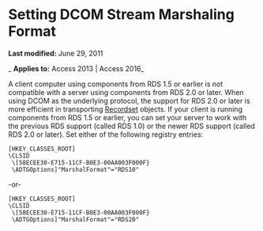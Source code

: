 
# Setting DCOM Stream Marshaling Format

 **Last modified:** June 29, 2011

 _ **Applies to:** Access 2013 | Access 2016_

A client computer using components from RDS 1.5 or earlier is not compatible with a server using components from RDS 2.0 or later. When using DCOM as the underlying protocol, the support for RDS 2.0 or later is more efficient in transporting [Recordset](0f963bf8-f066-dc8a-b754-f427de712df1.md) objects. If your client is running components from RDS 1.5 or earlier, you can set your server to work with the previous RDS support (called RDS 1.0) or the newer RDS support (called RDS 2.0 or later). Set either of the following registry entries:




```text
[HKEY_CLASSES_ROOT]
\CLSID
 \[58ECEE30-E715-11CF-B0E3-00AA003F000F}
 \ADTGOptions]"MarshalFormat"="RDS10"
```

-or-

```text
[HKEY_CLASSES_ROOT]
\CLSID
 \[58ECEE30-E715-11CF-B0E3-00AA003F000F}
 \ADTGOptions]"MarshalFormat"="RDS20"
```

